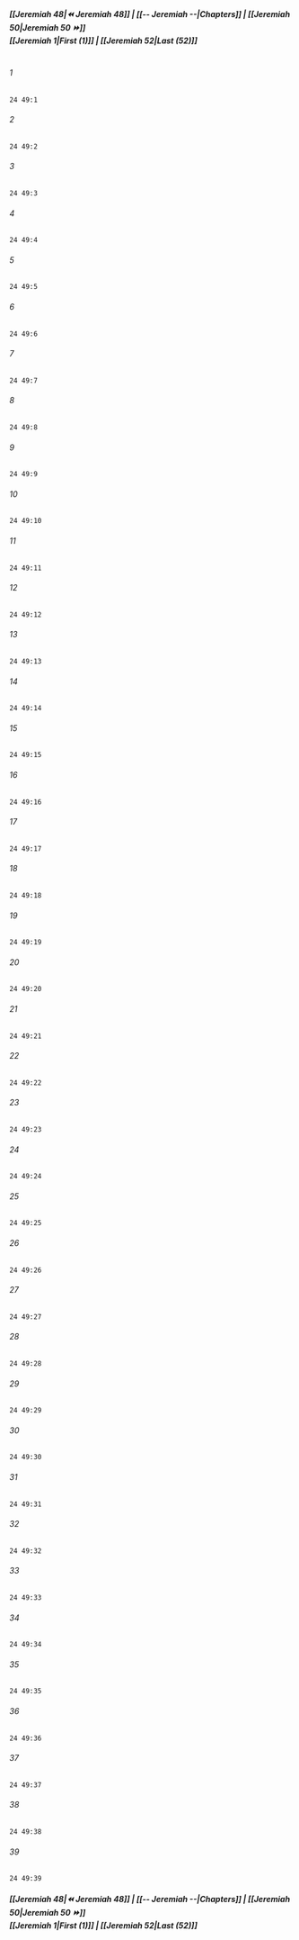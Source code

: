 
##### **[[Jeremiah 48|⏪ Jeremiah 48]] | [[-- Jeremiah --|Chapters]] | [[Jeremiah 50|Jeremiah 50 ⏩]]**<br>**[[Jeremiah 1|First (1)]] | [[Jeremiah 52|Last (52)]]**<br><br>

###### 1
``` verse
24 49:1
```
###### 2
``` verse
24 49:2
```
###### 3
``` verse
24 49:3
```
###### 4
``` verse
24 49:4
```
###### 5
``` verse
24 49:5
```
###### 6
``` verse
24 49:6
```
###### 7
``` verse
24 49:7
```
###### 8
``` verse
24 49:8
```
###### 9
``` verse
24 49:9
```
###### 10
``` verse
24 49:10
```
###### 11
``` verse
24 49:11
```
###### 12
``` verse
24 49:12
```
###### 13
``` verse
24 49:13
```
###### 14
``` verse
24 49:14
```
###### 15
``` verse
24 49:15
```
###### 16
``` verse
24 49:16
```
###### 17
``` verse
24 49:17
```
###### 18
``` verse
24 49:18
```
###### 19
``` verse
24 49:19
```
###### 20
``` verse
24 49:20
```
###### 21
``` verse
24 49:21
```
###### 22
``` verse
24 49:22
```
###### 23
``` verse
24 49:23
```
###### 24
``` verse
24 49:24
```
###### 25
``` verse
24 49:25
```
###### 26
``` verse
24 49:26
```
###### 27
``` verse
24 49:27
```
###### 28
``` verse
24 49:28
```
###### 29
``` verse
24 49:29
```
###### 30
``` verse
24 49:30
```
###### 31
``` verse
24 49:31
```
###### 32
``` verse
24 49:32
```
###### 33
``` verse
24 49:33
```
###### 34
``` verse
24 49:34
```
###### 35
``` verse
24 49:35
```
###### 36
``` verse
24 49:36
```
###### 37
``` verse
24 49:37
```
###### 38
``` verse
24 49:38
```
###### 39
``` verse
24 49:39
```

##### **[[Jeremiah 48|⏪ Jeremiah 48]] | [[-- Jeremiah --|Chapters]] | [[Jeremiah 50|Jeremiah 50 ⏩]]**<br>**[[Jeremiah 1|First (1)]] | [[Jeremiah 52|Last (52)]]**
